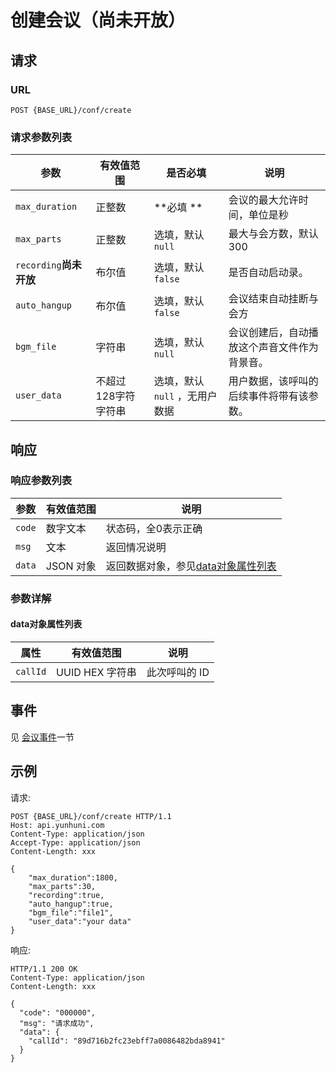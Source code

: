 # 创建会议（尚未开放）

## 请求

### URL

```
POST {BASE_URL}/conf/create
```

### 请求参数列表

| 参数                    | 有效值范围       | 是否必填                | 说明                                       |
| --------------------- | ----------- | ------------------- | ---------------------------------------- |
| `max_duration`        | 正整数     |  **必填 **       | 会议的最大允许时间，单位是秒                       |
| `max_parts`           | 正整数     |  选填，默认`null`      | 最大与会方数，默认300                        |
| `recording`**尚未开放**       | 布尔值             |  选填，默认`false` | 是否自动启动录。                |
| `auto_hangup`         | 布尔值     |  选填，默认`false` | 会议结束自动挂断与会方                  |
| `bgm_file`            | 字符串     | 选填，默认`null`   |  会议创建后，自动播放这个声音文件作为背景音。       |
| `user_data`           | 不超过128字符字符串 | 选填，默认`null` ，无用户数据  | 用户数据，该呼叫的后续事件将带有该参数。                     |

## 响应

### 响应参数列表

| 参数     | 有效值范围   | 说明                            |
| ------ | ------- | ----------------------------- |
| `code` | 数字文本    | 状态码，全0表示正确                    |
| `msg`  | 文本      | 返回情况说明                        |
| `data` | JSON 对象 | 返回数据对象，参见[data对象属性列表](#data对象属性列表)|

### 参数详解

#### data对象属性列表

| 属性       | 有效值范围        | 说明       |
| -------- | ------------ | -------- |
| `callId` | UUID HEX 字符串 | 此次呼叫的 ID |

## 事件

见 [会议事件](../evt/conf/index.md)一节

## 示例

请求:
```http
POST {BASE_URL}/conf/create HTTP/1.1
Host: api.yunhuni.com
Content-Type: application/json
Accept-Type: application/json
Content-Length: xxx

{
    "max_duration":1800,
    "max_parts":30,
    "recording":true,
    "auto_hangup":true,
    "bgm_file":"file1",
	"user_data":"your data"
}
```

响应:
```http
HTTP/1.1 200 OK
Content-Type: application/json
Content-Length: xxx

{
  "code": "000000",
  "msg": "请求成功",
  "data": {
    "callId": "89d716b2fc23ebff7a0086482bda8941"
  }
}
```

